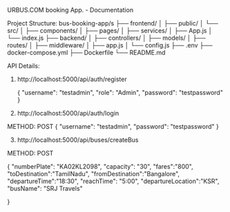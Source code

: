 URBUS.COM booking App. - Documentation

Project Structure:
bus-booking-app/s
├── frontend/
│   ├── public/
│   └── src/
│       ├── components/
│       ├── pages/
│       ├── services/
│       ├── App.js
│       └── index.js
├── backend/
│   ├── controllers/
│   ├── models/
│   ├── routes/
│   ├── middleware/
│   ├── app.js
│   └── config.js
├── .env
├── docker-compose.yml
├── Dockerfile
└── README.md

API Details:
1.	http://localhost:5000/api/auth/register

     {
  "username": "testadmin",
  "role": "Admin",
  "password": "testpassword"
   }
2.	http://localhost:5000/api/auth/login

METHOD: POST
   {
  "username": "testadmin",
  "password": "testpassword"
}

3.	http://localhost:5000/api/buses/createBus

METHOD: POST

{
    "numberPlate": "KA02KL2098",
    "capacity": "30",
    "fares":"800",
    "toDestination":"TamilNadu",
    "fromDestination":"Bangalore",
    "departureTime":"18:30",
    "reachTime": "5:00",
    "departureLocation":"KSR",
    "busName": "SRJ Travels"

}

